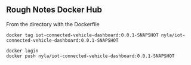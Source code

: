 ## Rough Notes Docker Hub

From the directory with the Dockerfile

```shell script
docker tag iot-connected-vehicle-dashboard:0.0.1-SNAPSHOT nyla/iot-connected-vehicle-dashboard:0.0.1-SNAPSHOT 

docker login
docker push nyla/iot-connected-vehicle-dashboard:0.0.1-SNAPSHOT

```